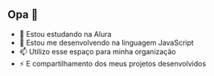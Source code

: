 ## Opa 🤠
- 🔭 Estou estudando na Alura
- 🌱 Estou me desenvolvendo na linguagem JavaScript
- 📫 Utilizo esse espaço para minha organização
- ⚡  E compartilhamento dos meus projetos desenvolvidos
